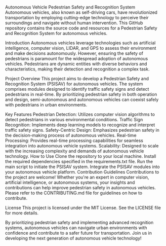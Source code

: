 Autonomous Vehicle Pedestrian Safety and Recognition System
Autonomous vehicles, also known as self-driving cars, have revolutionized transportation by employing cutting-edge technology to perceive their surroundings and navigate without human intervention. This GitHub repository contains the source code and resources for a Pedestrian Safety and Recognition System for autonomous vehicles.

Introduction
Autonomous vehicles leverage technologies such as artificial intelligence, computer vision, LIDAR, and GPS to assess their environment and make decisions autonomously. However, ensuring the safety of pedestrians is paramount for the widespread adoption of autonomous vehicles. Pedestrians are dynamic entities with diverse behaviors and characteristics, making their detection and recognition a complex task.

Project Overview
This project aims to develop a Pedestrian Safety and Recognition System (PSISAV) for autonomous vehicles. The system comprises modules designed to identify traffic safety signs and detect pedestrians in real-time. By prioritizing pedestrian safety in both operation and design, semi-autonomous and autonomous vehicles can coexist safely with pedestrians in urban environments.

Key Features
Pedestrian Detection: Utilizes computer vision algorithms to detect pedestrians in various environmental conditions.
Traffic Sign Recognition: Implements deep learning models to recognize and interpret traffic safety signs.
Safety-Centric Design: Emphasizes pedestrian safety in the decision-making process of autonomous vehicles.
Real-time Processing: Provides real-time processing capabilities for seamless integration into autonomous vehicle systems.
Scalability: Designed to scale with the increasing complexity and demands of autonomous vehicle technology.
How to Use
Clone the repository to your local machine.
Install the required dependencies specified in the requirements.txt file.
Run the main script to initiate the PSISAV system.
Integrate the PSISAV modules into your autonomous vehicle platform.
Contribution Guidelines
Contributions to the project are welcome! Whether you're an expert in computer vision, artificial intelligence, or autonomous systems, your insights and contributions can help improve pedestrian safety in autonomous vehicles. Please refer to the CONTRIBUTING.md file for guidelines on how to contribute.

License
This project is licensed under the MIT License. See the LICENSE file for more details.

By prioritizing pedestrian safety and implementing advanced recognition systems, autonomous vehicles can navigate urban environments with confidence and contribute to a safer future for transportation. Join us in developing the next generation of autonomous vehicle technology!
